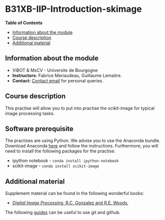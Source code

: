 # B31XB-IIP-Introduction-skimage

**Table of Contents**
- [Information about the module](#information-about-the-module)
- [Course description](#course-description)
- [Additional material](#additional-material)

## Information about the module

* ViBOT & MsCV - Universite de Bourgogne
* **Instructors:** Fabrice Meriaudeau, Guillaume Lemaitre.
* **Contact:** [Contact email](mailto:g.lemaitre58@gmail.com) for personal queries.

## Course description

This practise will allow you to put into practise the scikit-image for typical image processing tasks.

## Software prerequisite

The practises are using Python. We advise you to use the Anaconda bundle. Download Anaconda [here](http://continuum.io/downloads) and follow the instructions.
Furthermore, you will need to install the following packages for the practise:

* ipython notebook - `conda install ipython-notebook`
* scikit-image - `conda install scikit-image`

## Additional material

Supplement material can be found in the following wonderful books:

* [*Digital Image Processing*, R.C. Gonzalez and R.E. Woods](http://web.ipac.caltech.edu/staff/fmasci/home/astro_refs/Digital_Image_Processing_2ndEd.pdf),

The following [guides](https://guides.github.com/) can be useful to use git and github.

